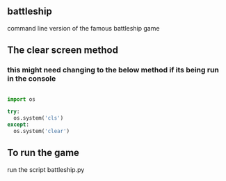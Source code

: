 ## battleship
command line version of the famous battleship game

## The clear screen method 
  ### this might need changing to the below method if its being run in the console

  ```python

  import os

  try:
  	os.system('cls')
  except:
  	os.system('clear')

  ```

## To run the game
   run the script battleship.py



